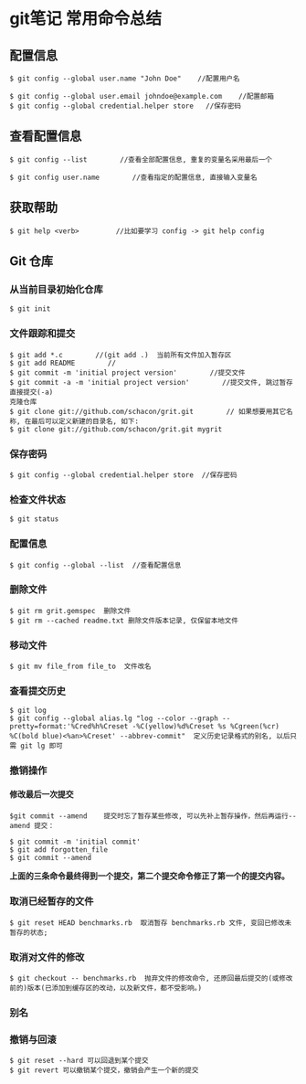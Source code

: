 # git笔记 常用命令总结
## 配置信息
```shell
$ git config --global user.name "John Doe"    //配置用户名

$ git config --global user.email johndoe@example.com    //配置邮箱
$ git config --global credential.helper store   //保存密码
```
## 查看配置信息
```shell
$ git config --list        //查看全部配置信息, 重复的变量名采用最后一个

$ git config user.name        //查看指定的配置信息, 直接输入变量名
```
## 获取帮助
```shell
$ git help <verb>         //比如要学习 config -> git help config
```

## Git 仓库

### 从当前目录初始化仓库
```shell
$ git init
```
### 文件跟踪和提交
```shell
$ git add *.c        //(git add .)  当前所有文件加入暂存区
$ git add README        //
$ git commit -m 'initial project version'        //提交文件
$ git commit -a -m 'initial project version'        //提交文件, 跳过暂存直接提交(-a)
克隆仓库
$ git clone git://github.com/schacon/grit.git        // 如果想要用其它名称, 在最后可以定义新建的目录名, 如下:
$ git clone git://github.com/schacon/grit.git mygrit
```
### 保存密码
```shell
$ git config --global credential.helper store  //保存密码
```
### 检查文件状态
```shell
$ git status
```
### 配置信息
```shell
$ git config --global --list  //查看配置信息
```
### 删除文件
```shell
$ git rm grit.gemspec  删除文件
$ git rm --cached readme.txt 删除文件版本记录, 仅保留本地文件
```
### 移动文件
```shell
$ git mv file_from file_to  文件改名
```

### 查看提交历史
```shell
$ git log
$ git config --global alias.lg "log --color --graph --pretty=format:'%Cred%h%Creset -%C(yellow)%d%Creset %s %Cgreen(%cr) %C(bold blue)<%an>%Creset' --abbrev-commit"  定义历史记录格式的别名, 以后只需 git lg 即可
```
### 撤销操作
#### 修改最后一次提交
```shell
$git commit --amend    提交时忘了暂存某些修改, 可以先补上暂存操作，然后再运行--amend 提交：

$ git commit -m 'initial commit'
$ git add forgotten_file
$ git commit --amend
```
**上面的三条命令最终得到一个提交，第二个提交命令修正了第一个的提交内容。**


### 取消已经暂存的文件
```shell
$ git reset HEAD benchmarks.rb  取消暂存 benchmarks.rb 文件, 变回已修改未暂存的状态;
```
### 取消对文件的修改
```shell
$ git checkout -- benchmarks.rb  抛弃文件的修改命令, 还原回最后提交的(或修改前的)版本(已添加到缓存区的改动，以及新文件，都不受影响。)
```
### 别名
### 撤销与回滚
```shell
$ git reset --hard 可以回退到某个提交
$ git revert 可以撤销某个提交，撤销会产生一个新的提交
```
